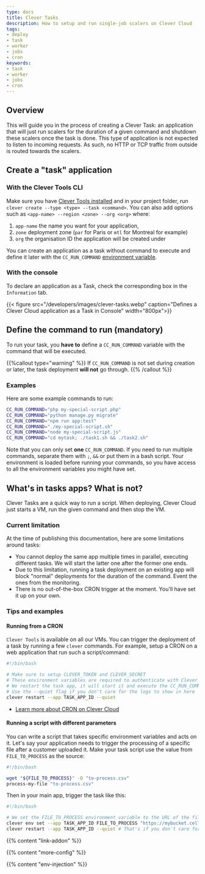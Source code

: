 ```yaml
---
type: docs
title: Clever Tasks
description: How to setup and run single-job scalers on Clever Cloud
tags:
- deploy
- task
- worker
- jobs
- cron
keywords:
- task
- worker
- jobs
- cron
---
```


## Overview

This will guide you in the process of creating a Clever Task: an application that will just run scalers for the duration of a given command and shutdown these scalers once the task is done. This type of application is not expected to listen to incoming requests. As such, no HTTP or TCP traffic from outside is routed towards the scalers.

## Create a "task" application

### With the Clever Tools CLI

Make sure you have [Clever Tools installed](/developers/doc/cli/) and in your project folder, run `clever create --type <type> --task <command>`. You can also add options such as `<app-name> --region <zone> --org <org>` where:
   1. `app-name` the name you want for your application,
   2. `zone` deployment zone (`par` for Paris or `mtl` for Montreal for example)
   3. `org` the organisation ID the application will be created under

You can create an application as a task without command to execute and define it later with the `CC_RUN_COMMAND` [environment variable](/developers/doc/reference/reference-environment-variables/).

### With the console

To declare an application as a Task, check the corresponding box in the `Information` tab.

{{< figure src="/developers/images/clever-tasks.webp" caption="Defines a Clever Cloud application as a Task in Console" width="800px">}}

## Define the command to run (mandatory)

To run your task, you **have to** define a `CC_RUN_COMMAND` variable with the command that will be executed.

{{%callout type="warning" %}}
If `CC_RUN_COMMAND` is not set during creation or later, the task deployment **will not** go through.
{{% /callout %}}

### Examples

Here are some example commands to run:

```bash
CC_RUN_COMMAND="php my-special-script.php"
CC_RUN_COMMAND="python manage.py migrate"
CC_RUN_COMMAND="npm run app:test"
CC_RUN_COMMAND="./my-special-script.sh"
CC_RUN_COMMAND="node my-special-script.js"
CC_RUN_COMMAND="cd mytask; ./task1.sh && ./task2.sh"
```

Note that you can only set **one** `CC_RUN_COMMAND`. If you need to run multiple commands, separate them with `;`, `&&` or put them in a bash script. Your environment is loaded before running your commands, so you have access to all the environment variables you might have set.

## What's in tasks apps? What is not?

Clever Tasks are a quick way to run a script. When deploying, Clever Cloud just starts a VM, run the given command and then stop the VM.

### Current limitation

At the time of publishing this documentation, here are some limitations around tasks:

- You cannot deploy the same app multiple times in parallel, executing different tasks. We will start the latter one after the former one ends.
- Due to this limitation, running a task deployment on an existing app will block "normal" deployments for the duration of the command. Event the ones from the monitoring.
- There is no out-of-the-box CRON trigger at the moment. You'll have set it up on your own.

### Tips and examples

#### Running from a CRON

`Clever Tools` is available on all our VMs. You can trigger the deployment of a task by running a few `clever` commands. For example, setup a CRON on a web application that run such a script/command:

```bash
#!/bin/bash

# Make sure to setup CLEVER_TOKEN and CLEVER_SECRET
# These environment variables are required to authenticate with Clever Tools
# We restart the task app, it will start it and execute the CC_RUN_COMMAND
# Use the --quiet flag if you don't care for the logs to show in here
clever restart --app TASK_APP_ID --quiet
```

- [Learn more about CRON on Clever Cloud](/developers/doc/administrate/cron/)

#### Running a script with different parameters

You can write a script that takes specific environment variables and acts on it. Let's say your application needs to trigger the processing of a specific file after a customer uploaded it. Make your task script use the value from `FILE_TO_PROCESS` as the source:

```bash
#!/bin/bash

wget "${FILE_TO_PROCESS}" -O "to-process.csv"
process-my-file "to-process.csv"
```

Then in your main app, trigger the task like this:

```bash
#!/bin/bash

# We set the FILE_TO_PROCESS environment variable to the URL of the file to process
clever env set --app TASK_APP_ID FILE_TO_PROCESS "https://mybucket.cellar-c2.services.clever-cloud.com/some-file.csv"
clever restart --app TASK_APP_ID --quiet # That's if you don't care for the logs to show in here
```

{{% content "link-addon" %}}

{{% content "more-config" %}}

{{% content "env-injection" %}}
